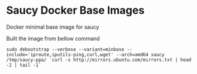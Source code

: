 Saucy Docker Base Images
========================

Docker minimal base image for saucy

Built the image from bellow command

```
sudo debootstrap --verbose --variant=minbase --include='iproute,iputils-ping,curl,wget' --arch=amd64 saucy /tmp/saucy-ppa/ `curl -s http://mirrors.ubuntu.com/mirrors.txt | head -2 | tail -1`
```
